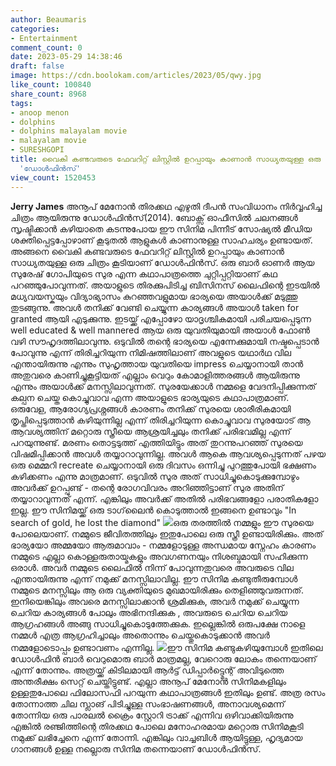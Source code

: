 ```yaml
---
author: Beaumaris
categories:
- Entertainment
comment_count: 0
date: 2023-05-29 14:38:46
draft: false
image: https://cdn.boolokam.com/articles/2023/05/qwy.jpg
like_count: 100840
share_count: 8968
tags:
- anoop menon
- dolphins
- dolphins malayalam movie
- malayalam movie
- SURESHGOPI
title: വൈകി കണ്ടവരുടെ ഫേവറിറ്റ് ലിസ്റ്റിൽ ഉറപ്പായും കാണാൻ സാധ്യതയുള്ള ഒരു ചിത്രം കൂടിയാണ്
  'ഡോൾഫിൻസ്'
view_count: 1520453
---
```


**Jerry James** അനൂപ് മേനോൻ തിരക്കഥ എഴുതി ദീപൻ സംവിധാനം നിർവ്വഹിച്ച ചിത്രം ആയിരുന്നു ഡോൾഫിൻസ്(2014). ബോക്സ് ഓഫീസിൽ ചലനങ്ങൾ സൃഷ്ടിക്കാൻ കഴിയാതെ കടന്നുപോയ ഈ സിനിമ പിന്നീട് സോഷ്യൽ മീഡിയ ശക്തിപ്പെട്ടപ്പോഴാണ് കൂടുതൽ ആളുകൾ കാണാനുള്ള സാഹചര്യം ഉണ്ടായത്. അങ്ങനെ വൈകി കണ്ടവരുടെ ഫേവറിറ്റ് ലിസ്റ്റിൽ ഉറപ്പായും കാണാൻ സാധ്യതയുള്ള ഒരു ചിത്രം കൂടിയാണ് ഡോൾഫിൻസ്. ഒരു ബാർ ഓണർ ആയ സുരേഷ് ഗോപിയുടെ സുര എന്ന കഥാപാത്രത്തെ ചുറ്റിപ്പറ്റിയാണ് കഥ പറഞ്ഞുപോവുന്നത്. അയാളുടെ തിരക്കുപിടിച്ച ബിസിനസ് ലൈഫിന്റെ ഇടയിൽ മധ്യവയസ്കയും വിദ്യാഭ്യാസം കുറഞ്ഞവളുമായ ഭാര്യയെ അയാൾക്ക് മടുത്തു തുടങ്ങുന്നു. അവൾ തനിക്ക് വേണ്ടി ചെയ്യുന്ന കാര്യങ്ങൾ അയാൾ taken for granted ആയി എടുക്കുന്നു. ഇടയ്ക്ക് എപ്പോഴോ യാദൃശ്ചികമായി പരിചയപ്പെടുന്ന well educated & well mannered ആയ ഒരു യുവതിയുമായി അയാൾ ഫോൺ വഴി സൗഹൃദത്തിലാവുന്നു. ഒടുവിൽ തന്റെ ഭാര്യയെ എന്നേക്കുമായി നഷ്ടപ്പെടാൻ പോവുന്നു എന്ന് തിരിച്ചറിയുന്ന നിമിഷത്തിലാണ് അവളുടെ യഥാർഥ വില എന്തായിരുന്നു എന്നും സുഹൃത്തായ യുവതിയെ impress ചെയ്യാനായി താൻ അതുവരെ കാണിച്ചുകൂട്ടിയത് എല്ലാം വെറും കോമാളിത്തരങ്ങൾ ആയിരുന്നു എന്നും അയാൾക്ക് മനസ്സിലാവുന്നത്. [](https://cdn.boolokam.com/articles/2023/05/fwfggg-2.jpg)സുരയേക്കാൾ നമ്മളെ വേദനിപ്പിക്കുന്നത് കല്പന ചെയ്ത കൊച്ചുവാവ എന്ന അയാളുടെ ഭാര്യയുടെ കഥാപാത്രമാണ്. ഒരുവേള, ആരോഗ്യപ്രശ്നങ്ങൾ കാരണം തനിക്ക് സുരയെ ശാരീരികമായി തൃപ്തിപ്പെടുത്താൻ കഴിയുന്നില്ല എന്ന് തിരിച്ചറിയുന്ന കൊച്ചുവാവ സുരയോട് ആ ആവശ്യത്തിന് മറ്റൊരു സ്ത്രീയെ ആശ്രയിച്ചലും തനിക്ക് പരിഭവമില്ല എന്ന് പറയുന്നുണ്ട്. മരണം തൊട്ടടുത്ത് എത്തിയിട്ടും അത് തുറന്നുപറഞ്ഞ് സുരയെ വിഷമിപ്പിക്കാൻ അവൾ തയ്യാറാവുന്നില്ല. അവൾ ആകെ ആവശ്യപ്പെടുന്നത് പഴയ ഒരു മെമ്മറി recreate ചെയ്യാനായി ഒരു ദിവസം ഒന്നിച്ചു പുറത്തുപോയി ഭക്ഷണം കഴിക്കണം എന്നു മാത്രമാണ്. ഒടുവിൽ സുര അത് സാധിച്ചുകൊടുക്കുമ്പോഴും അവർക്ക് ഉറപ്പുണ്ട് - തന്റെ രോഗവിവരം അറിഞ്ഞിട്ടാണ് സുര അതിന് തയ്യാറാവുന്നത് എന്ന്. എങ്കിലും അവർക്ക് അതിൽ പരിഭവങ്ങളോ പരാതികളോ ഇല്ല. ഈ സിനിമയ്ക്ക് ഒരു ടാഗ്‌ലൈൻ കൊടുത്താൽ ഇങ്ങനെ ഉണ്ടാവും "In search of gold, he lost the diamond" [![](https://cdn.boolokam.com/articles/2023/05/qwy.jpg)](https://cdn.boolokam.com/articles/2023/05/qwy.jpg)ഒരു തരത്തിൽ നമ്മളും ഈ സുരയെ പോലെയാണ്. നമ്മുടെ ജീവിതത്തിലും ഇതുപോലെ ഒരു സ്ത്രീ ഉണ്ടായിരിക്കും. അത് ഭാര്യയോ അമ്മയോ ആരുമാവാം - നമ്മളോടുള്ള അന്ധമായ സ്നേഹം കാരണം നമ്മുടെ എല്ലാ കൊള്ളരുതായ്മകളും അവഗണനയും നിശബ്ദമായി സഹിക്കുന്ന ഒരാൾ. അവർ നമ്മുടെ ലൈഫിൽ നിന്ന് പോവുന്നതുവരെ അവരുടെ വില എന്തായിരുന്നു എന്ന് നമുക്ക് മനസ്സിലാവില്ല. ഈ സിനിമ കണ്ടുതീരുമ്പോൾ നമ്മുടെ മനസ്സിലും ആ ഒരു വ്യക്തിയുടെ മുഖമായിരിക്കും തെളിഞ്ഞുവരുന്നത്. ഇനിയെങ്കിലും അവരെ മനസ്സിലാക്കാൻ ശ്രമിക്കുക, അവർ നമുക്ക് ചെയ്യുന്ന ചെറിയ കാര്യങ്ങൾ പോലും അഭിനന്ദിക്കുക , അവരുടെ ചെറിയ ചെറിയ ആഗ്രഹങ്ങൾ അങ്ങു സാധിച്ചുകൊടുത്തേക്കുക. ഇല്ലെങ്കിൽ ഒരുപക്ഷേ നാളെ നമ്മൾ എത്ര ആഗ്രഹിച്ചാലും അതൊന്നും ചെയ്തുകൊടുക്കാൻ അവർ നമ്മളോടൊപ്പം ഉണ്ടാവണം എന്നില്ല. [![](https://cdn.boolokam.com/articles/2023/05/r2rt.jpg)](https://cdn.boolokam.com/articles/2023/05/r2rt.jpg)ഈ സിനിമ കണ്ടുകഴിയുമ്പോൾ ഇതിലെ ഡോൾഫിൻ ബാർ വെറുമൊരു ബാർ മാത്രമല്ല, വേറൊരു ലോകം തന്നെയാണ് എന്ന് തോന്നും. അത്രയ്ക്ക് കിടിലമായി ആർട്ട് ഡിപ്പാർട്ട്മെന്റ് അവിടുത്തെ അന്തരീക്ഷം സെറ്റ് ചെയ്തിട്ടുണ്ട്. എല്ലാ അനൂപ് മേനോൻ സിനിമകളിലും ഉള്ളതുപോലെ ഫിലോസഫി പറയുന്ന കഥാപാത്രങ്ങൾ ഇതിലും ഉണ്ട്. അത്ര രസം തോന്നാത്ത ചില സ്ലാങ് പിടിച്ചുള്ള സംഭാഷണങ്ങൾ, അനാവശ്യമെന്ന് തോന്നിയ ഒരു പാരലൽ ക്രൈം സ്റ്റോറി ട്രാക്ക് എന്നിവ ഒഴിവാക്കിയിരുന്നു എങ്കിൽ രഞ്ജിത്തിന്റെ തിരക്കഥ പോലെ മനോഹരമായ മറ്റൊരു സിനിമകൂടി നമുക്ക് ലഭിച്ചേനെ എന്ന് തോന്നി. എങ്കിലും വാച്ചബിൾ ആയിട്ടുള്ള, ഹൃദ്യമായ ഗാനങ്ങൾ ഉള്ള നല്ലൊരു സിനിമ തന്നെയാണ് ഡോൾഫിൻസ്.